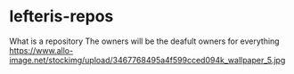 # lefteris-repos
What is a repository
The owners will be the deafult owners for everything
https://www.allo-image.net/stockimg/upload/3467768495a4f599cced094k_wallpaper_5.jpg
